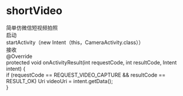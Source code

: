 # shortVideo
简单仿微信短视频拍照  
启动  
startActivity（new Intent（this，CameraActivity.class））  
接收  
@Override  
protected void onActivityResult(int requestCode, int resultCode, Intent intent) {  
  if (requestCode == REQUEST_VIDEO_CAPTURE && resultCode == RESULT_OK) 
          Uri videoUri = intent.getData();  
}  
